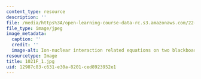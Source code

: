 ```yaml
---
content_type: resource
description: ''
file: /media/https%3A/open-learning-course-data-rc.s3.amazonaws.com/22-01-introduction-to-nuclear-engineering-and-ionizing-radiation-fall-2016/12987c83c631e30a8201ced8923952e1_1021F_1.jpg
file_type: image/jpeg
image_metadata:
  caption: ''
  credit: ''
  image-alt: Ion-nuclear interaction related equations on two blackboards.
resourcetype: Image
title: 1021F_1.jpg
uid: 12987c83-c631-e30a-8201-ced8923952e1
---
```

